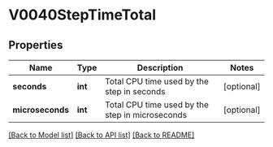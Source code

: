 # V0040StepTimeTotal

## Properties
Name | Type | Description | Notes
------------ | ------------- | ------------- | -------------
**seconds** | **int** | Total CPU time used by the step in seconds | [optional] 
**microseconds** | **int** | Total CPU time used by the step in microseconds | [optional] 

[[Back to Model list]](../README.md#documentation-for-models) [[Back to API list]](../README.md#documentation-for-api-endpoints) [[Back to README]](../README.md)


